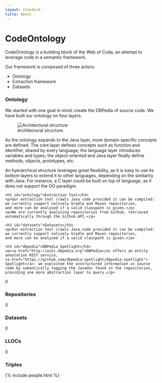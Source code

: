 ```yaml
---
layout: standard
title: About
---
```



<div id="about" class="about">
<div class="jumbotron about">
    <h1>CodeOntology</h1>
    <p>CodeOntology is a building block of the Web of Code, an attempt to leverage code in a semantic framework.</p>
    <p>Our framework is composed of three actors:
        <ul>
            <li><a class="relevant">Ontology</a></li>
            <li><a class="relevant">Extraction framework</a></li>
            <li><a class="relevant">Datasets</a></li>
        </ul>
    </p>
    <h3 id="ontology">Ontology</h3>
    <p>We started with one goal in mind: create the DBPedia of source code. We have built our ontology on four layers.
        <figure class="left">
        <img alt="Architectural structure" src="public/img/stack.png" style="max-width: 180px;">
        <figcaption>Architectural structure.</figcaption>
        </figure>
    </p>
    <p>As the ontology expands to the Java layer, more domain-specific concepts are defined. The core layer defines concepts such as
    function and identifier, shared by every language; the language layer introduces variables and types; the object-oriented and Java
    layer finally define methods, objects, prototypes, etc.</p>
    <p>An hyerarchical structure leverages great flexibility, as it is easy to use its bottom layers to extend it to other languages,
    depending on the similarity with Java. For instance, a <a class="relevant">C</a> layer could be built on top of <i>language</i>,
    as it does not support the OO paradigm.</p>

    <h3 id="ontology">Extraction Tool</h3>
    <p>Our extraction tool crawls Java code provided it can be compiled: we currently support natively Gradle and Maven repositories,
    and more can be analysed if a valid classpath is given.</p>
    <p>We are currently analyzing repositories from Github, retrieved automatically through the Github API.</p>

    <h3 id="datasets">Datasets</h3>
    <p>Our extraction tool crawls Java code provided it can be compiled: we currently support natively Gradle and Maven repositories,
    and more can be analysed if a valid classpath is given.</p>

    <h3 id="dbpedia">DBPedia Spotlight</h3>
    <p><a href="http://wiki.dbpedia.org">DBPedia</a> offers an entity annotation REST service,
    <a href="https://github.com/dbpedia-spotlight/dbpedia-spotlight"> Spotlight</a>: we exploited the unstructured information in source
    code by semantically tagging the Javadoc found in the repositories, providing one more abstraction layer to query.</p>

<div class="container">
<div class="infos row">
    <div class="info col-md-3">
        <a id="repositories" class="relevant odometer">0</a>
		<h3>Repositories</h3>
    </div>
    <div class="info col-md-3">
        <a id="datasets" class="relevant odometer">0</a>
		<h3>Datasets</h3>
    </div>
    <div class="info col-md-3">
        <a id="lloc" class="relevant odometer">0</a>
		<h3>LLOCs</h3>
    </div>
    <div class="info col-md-3">
        <a id="triples" class="relevant odometer">0</a>
		<h3>Triples</h3>
    </div>
</div>
</div>

<div class="container people">
	{% include people.html %}
</div>
</div>
</div>